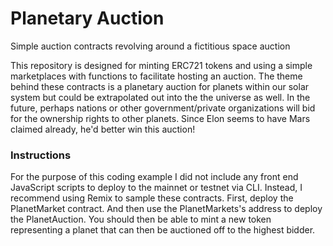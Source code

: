 # Planetary Auction
Simple auction contracts revolving around a fictitious space auction

This repository is designed for minting ERC721 tokens and using a simple marketplaces with functions to facilitate hosting an auction. The theme behind these contracts is a planetary auction for planets within our solar system but could be extrapolated out into the the universe as well. In the future, perhaps nations or other government/private organizations will bid for the ownership rights to other planets. Since Elon seems to have Mars claimed already, he'd better win this auction!

### Instructions
For the purpose of this coding example I did not include any front end JavaScript scripts to deploy to the mainnet or testnet via CLI. Instead, I recommend using Remix to sample these contracts. First, deploy the PlanetMarket contract. And then use the PlanetMarkets's address to deploy the PlanetAuction. You should then be able to mint a new token representing a planet that can then be auctioned off to the highest bidder. 
